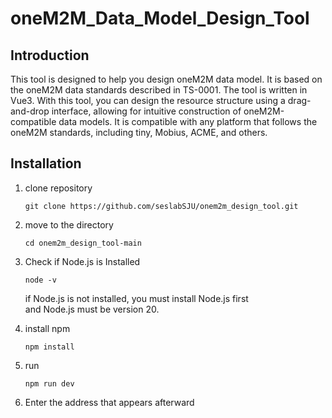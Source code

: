 # oneM2M_Data_Model_Design_Tool

## Introduction
This tool is designed to help you design oneM2M data model. It is based on the oneM2M data standards described in TS-0001. 
The tool is written in Vue3. With this tool, you can design the resource structure using a drag-and-drop interface, allowing for intuitive construction of oneM2M-compatible data models.
It is compatible with any platform that follows the oneM2M standards, including tiny, Mobius, ACME, and others.

## Installation
1. clone repository
   ```
   git clone https://github.com/seslabSJU/onem2m_design_tool.git
   ```
   
2. move to the directory
   ```
   cd onem2m_design_tool-main
   ```
   
3. Check if Node.js is Installed
   ```
   node -v
   ```
   if Node.js is not installed, you must install Node.js first <br/>
   and Node.js must be version 20.
   
5. install npm
   ```
   npm install
   ```
   
6. run
   ```
   npm run dev
   ```
   
7. Enter the address that appears afterward
